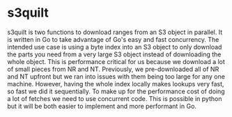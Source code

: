 # s3quilt

s3quilt is two functions to download ranges from an S3 object in parallel. It is written in Go to take advantage of Go's easy and fast concurrency. The intended use case is using a byte index into an S3 object to only download the parts you need from a very large S3 object instead of downloading the whole object. This is performance critical for us because we download a lot of small pieces from NR and NT. Previously, we pre-downloaded all of NR and NT upfront but we ran into issues with them being too large for any one machine. However, having the whole index locally makes lookups very fast, so fast we did it sequentially. To make up for the performance cost of doing a lot of fetches we need to use concurrent code. This is possible in python but it will be both easier to implement and more performant in Go.